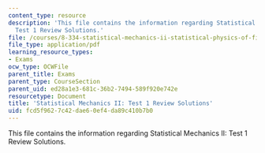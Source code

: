 ```yaml
---
content_type: resource
description: 'This file contains the information regarding Statistical Mechanics II:
  Test 1 Review Solutions.'
file: /courses/8-334-statistical-mechanics-ii-statistical-physics-of-fields-spring-2014/fcd5f9627c42dae60ef4da89c410b7b0_MIT8_334S14_TestReview_Sol1.pdf
file_type: application/pdf
learning_resource_types:
- Exams
ocw_type: OCWFile
parent_title: Exams
parent_type: CourseSection
parent_uid: ed28a1e3-681c-36b2-7494-589f920e742e
resourcetype: Document
title: 'Statistical Mechanics II: Test 1 Review Solutions'
uid: fcd5f962-7c42-dae6-0ef4-da89c410b7b0
---
```

This file contains the information regarding Statistical Mechanics II: Test 1 Review Solutions.


